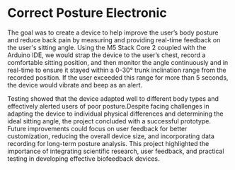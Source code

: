 # Correct Posture Electronic
The goal was to create a device to help improve the user’s body posture and reduce back pain by measuring and providing real-time feedback on the user's sitting angle. Using the M5 Stack Core 2 coupled with the Arduino IDE, we would strap the device to the user’s chest, record a comfortable sitting position, and then monitor the angle continuously and in real-time to ensure it stayed within a 0-30° trunk inclination range from the recorded position. If the user exceeded this range for more than 5 seconds, the device would vibrate and beep as an alert. 

Testing showed that the device adapted well to different body types and effectively alerted users of poor posture.Despite facing challenges in adapting the device to individual physical differences and determining the ideal sitting angle, the project concluded with a successful prototype. Future improvements could focus on user feedback for better customization, reducing the overall device size, and incorporating data recording for long-term posture analysis. This project highlighted the importance of integrating scientific research, user feedback, and practical testing in developing effective biofeedback devices.
